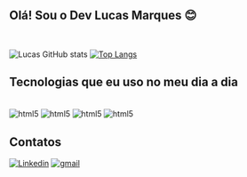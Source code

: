 <h2>Olá! Sou o Dev Lucas Marques 😊</h2>
<br/>

![Lucas GitHub stats](https://github-readme-stats.vercel.app/api?username=CoreLucas&show_icons=true&theme=dracula)
[![Top Langs](https://github-readme-stats.vercel.app/api/top-langs/?username=CoreLucas&layout=compact)](https://github.com/anuraghazra/github-readme-stats)

<h2>Tecnologias que eu uso no meu dia a dia</h2>

<div style="display: inline_block"><br/>
  <img align="center" alt="html5" src="https://img.shields.io/badge/HTML5-E34F26?style=for-the-badge&logo=html5&logoColor=white" />
  <img align="center" alt="html5" src="https://img.shields.io/badge/CSS3-1572B6?style=for-the-badge&logo=css3&logoColor=white" />
  <img align="center" alt="html5" src="https://img.shields.io/badge/JavaScript-323330?style=for-the-badge&logo=javascript&logoColor=F7DF1E" />
  <img align="center" alt="html5" src="https://img.shields.io/badge/Python-3776AB?style=for-the-badge&logo=python&logoColor=white" />
</div>

## Contatos

[![Linkedin](https://img.shields.io/badge/LinkedIn-0077B5?style=for-the-badge&logo=linkedin&logoColor=white)](https://www.linkedin.com/in/lucas-marques-bezerra-31ab20170/)
[![gmail](https://img.shields.io/badge/Gmail-D14836?style=for-the-badge&logo=gmail&logoColor=white)](mailto:lucasmb1311@gmail.com)
